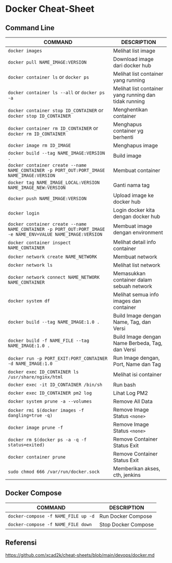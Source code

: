 # Docker Cheat-Sheet
## Command Line
COMMAND | DESCRIPTION
---|---
`docker images` | Melihat list image
`docker pull NAME_IMAGE:VERSION` | Download image dari docker hub
`docker container ls` or `docker ps` | Melihat list container yang running
`docker container ls --all` or `docker ps -a` | Melihat list container yang running dan tidak running
`docker container stop ID_CONTAINER` or `docker stop ID_CONTAINER` | Menghentikan container
`docker container rm ID_CONTAINER` or `docker rm ID_CONTAINER` | Menghapus container yg berhenti
`docker image rm ID_IMAGE` | Menghapus image
`docker build --tag NAME_IMAGE:VERSION .` | Build image
`docker container create --name NAME_CONTAINER -p PORT_OUT:PORT_IMAGE NAME_IMAGE:VERSION` | Membuat container
`docker tag NAME_IMAGE_LOCAL:VERSION NAME_IMAGE_NEW:VERSION` | Ganti nama tag
`docker push NAME_IMAGE:VERSION` | Upload image ke docker hub
`docker login` | Login docker kita dengan docker hub
`docker container create --name NAME_CONTAINER -p PORT_OUT:PORT_IMAGE -e NAME_ENV=VALUE NAME_IMAGE:VERSION` | Membuat image dengan environment
`docker container inspect NAME_CONTAINER` | Melihat detail info container
`docker network create NAME_NETWORK` | Membuat network
`docker network ls` | Melihat list network
`docker network connect NAME_NETWORK NAME_CONTAINER` | Memasukkan container dalam sebuah network
`docker system df` | Melihat semua info images dan container
`docker build --tag NAME_IMAGE:1.0 .` | Build Image dengan Name, Tag, dan Versi
`docker build -f NAME_FILE --tag NAME_IMAGE:1.0 .` | Build Image dengan Name Berbeda, Tag, dan Versi
`docker run -p PORT_EXIT:PORT_CONTAINER -d NAME_IMAGE:1.0` | Run Image dengan, Port, Name dan Tag
`docker exec ID_CONTAINER ls /usr/share/nginx/html` | Melihat isi container
`docker exec -it ID_CONTAINER /bin/sh` | Run bash
`docker exec ID_CONTAINER pm2 log` | Lihat Log PM2
`docker system prune -a --volumes` | Remove All Data
`docker rmi $(docker images -f dangling=true -q)` | Remove Image Status `<none>`
`docker image prune -f` | Remove Image Status `<none>`
`docker rm $(docker ps -a -q -f status=exited)` | Remove Container Status Exit
`docker container prune` | Remove Container Status Exit
`sudo chmod 666 /var/run/docker.sock` | Memberikan akses, cth, jenkins
## Docker Compose
COMMAND | DESCRIPTION
---|---
`docker-compose -f NAME_FILE up -d` | Run Docker Compose
`docker-compose -f NAME_FILE down` | Stop Docker Compose

## Referensi
https://github.com/xcad2k/cheat-sheets/blob/main/devops/docker.md
